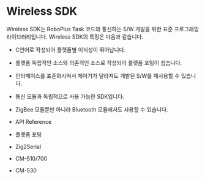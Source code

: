 # Wireless SDK

Wireless SDK는 RoboPlus Task 코드와 통신하는 S/W 개발을 위한 표준 프로그래밍 라이브러리입니다.
Wireless SDK의 특징은 다음과 같습니다.
- C언어로 작성되어 플랫폼별 이식성이 뛰어납니다.
- 플랫폼 독립적인 소스와 의존적인 소스로 작성되어 플랫폼 포팅이 쉽습니다.
- 인터페이스를 표준화시켜서 제어기가 달라져도 개발된 S/W를 재사용할 수 있습니다.
- 통신 모듈과 독립적으로 사용 가능한 SDK입니다.
- ZigBee 모듈뿐만 아니라 Bluetooth 모듈에서도 사용할 수 있습니다.

- API Reference
- 플랫폼 포팅
- Zig2Serial
- CM-510/700
- CM-530

[API Reference]: ??
[플랫폼 포팅]: ??
[Zig2Serial]: ??
[CM-510/700]: ??
[CM-530]: ??
